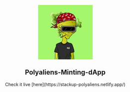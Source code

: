 <p align="center">
    <img align="center" src="/demo.gif" width="175"></img>
</p>

<h2 align="center">Polyaliens-Minting-dApp</h1>

<div align="center">
    Check it live [here](https://stackup-polyaliens.netlify.app/)
</div>